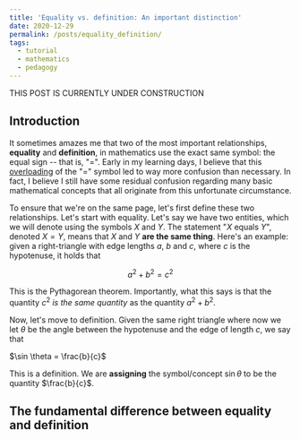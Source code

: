 ```yaml
---
title: 'Equality vs. definition: An important distinction'
date: 2020-12-29
permalink: /posts/equality_definition/
tags:
  - tutorial
  - mathematics
  - pedagogy
---
```


THIS POST IS CURRENTLY UNDER CONSTRUCTION

Introduction
----------

It sometimes amazes me that two of the most important relationships, **equality** and **definition**, in mathematics use the exact same symbol: the equal sign -- that is, "=". Early in my learning days, I believe that this [overloading](https://en.wikipedia.org/wiki/Operator_overloading) of the "=" symbol led to way more confusion than necessary.  In fact, I believe I still have some residual confusion regarding many basic mathematical concepts that all originate from this unfortunate circumstance.  

To ensure that we're on the same page, let's first define these two relationships. Let's start with equality.  Let's say we have two entities, which we will denote using the symbols $X$ and $Y$.  The statement "$X$ equals $Y$", denoted $X = Y$, means that $X$ and $Y$ **are the same thing**.  Here's an example: given a right-triangle with edge lengths $a$, $b$ and $c$, where $c$ is the hypotenuse, it holds that 

$$a^2 + b^2 = c^2$$

This is the Pythagorean theorem.  Importantly, what this says is that the quantity $c^2$ *is the same quantity* as the quantity $a^2 + b^2$.

Now, let's move to definition. Given the same right triangle where now we let $\theta$ be the angle between the hypotenuse and the edge of length $c$, we say that

$\sin \theta = \frac{b}{c}$

This is a definition. We are **assigning** the symbol/concept $\sin \theta$ to be the quantity $\frac{b}{c}$.

The fundamental difference between equality and definition
----------------



